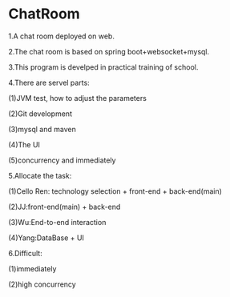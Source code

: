# ChatRoom
1.A chat room deployed on web.

2.The chat room is based on spring boot+websocket+mysql.

3.This program is develped in practical training of school.

4.There are servel parts: 

  (1)JVM test, how to adjust the parameters 
  
  (2)Git development
  
  (3)mysql and maven
  
  (4)The UI
  
  (5)concurrency and immediately
  
5.Allocate the task:
  
  (1)Cello Ren: technology selection + front-end + back-end(main)
   
  (2)JJ:front-end(main) + back-end
  
  (3)Wu:End-to-end interaction
  
  (4)Yang:DataBase + UI

6.Difficult:
 
  (1)immediately
  
  (2)high concurrency
